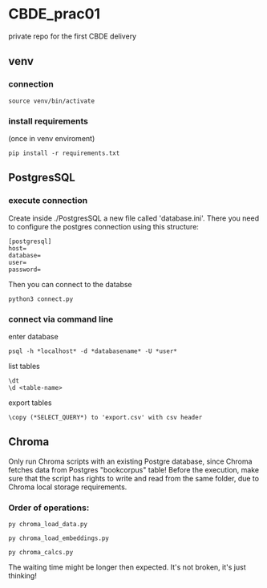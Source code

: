 # CBDE_prac01
private repo for the first CBDE delivery

## venv
### connection
```
source venv/bin/activate
```
### install requirements
(once in venv enviroment)
```
pip install -r requirements.txt
```
## PostgresSQL
### execute connection
Create inside ./PostgresSQL a new file called 'database.ini'. There you need to configure the postgres connection using this structure:
```
[postgresql]
host=
database=
user=
password=
```
Then you can connect to the databse
```
python3 connect.py
```

### connect via command line
enter database
```
psql -h *localhost* -d *databasename* -U *user*
```

list tables
```
\dt
\d <table-name>
```

export tables
```
\copy (*SELECT_QUERY*) to 'export.csv' with csv header
```

## Chroma
Only run Chroma scripts with an existing Postgre database, since Chroma fetches data from Postgres "bookcorpus" table!
Before the execution, make sure that the script has rights to write and read from the same folder, due to Chroma local storage requirements.
### Order of operations:
```
py chroma_load_data.py
```

```
py chroma_load_embeddings.py
```

```
py chroma_calcs.py
```

The waiting time might be longer then expected. It's not broken, it's just thinking!
